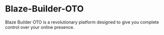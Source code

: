 # Blaze-Builder-OTO
Blaze Builder OTO is a revolutionary platform designed to give you complete control over your online presence.
